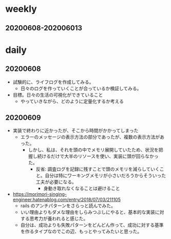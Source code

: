 # weekly

## 20200608-202006013

# daily

## 20200608

- 試験的に、ライフログを作成してみる。
  - 日々のログを作っていくことが合っているか検証してみる。
- 目標。日々の生活の可視化ができていること
  - やっていきながら、どのように定量化するか考える

## 20200609

- 実装で終わりに近かったが、そこから時間がかかってしまった
  - エラーのメッセージの表示方法の部分であったが、複数の表示方法があった。
    - しかし、私は、それを頭の中でメモリ展開していたため、状況を把握し続けるだけで大半のリソースを使い、実装に頭が回らなかった。
      - 反省: 調査ログを記録に残すことで頭のメモリを減らしていくこと。自分は特にワーキングメモリが小さいだろうからそういった工夫が必要になる。
        - 身動き取れなくなることは避けること
- https://morimori-singing-engineer.hatenablog.com/entry/2018/07/03/211105
  - rails のアンチパターンをさらっと読んでみた。
  - いい理由よりもダメな理由をしらみつぶしにやると、基本的な実装に対する思考力が養われると感じた。
  - 自分は、成功よりも失敗パターンをどんどん作って、成功に対する基準を作るタイプなのでこの辺、もっとやってみたいと思った。
